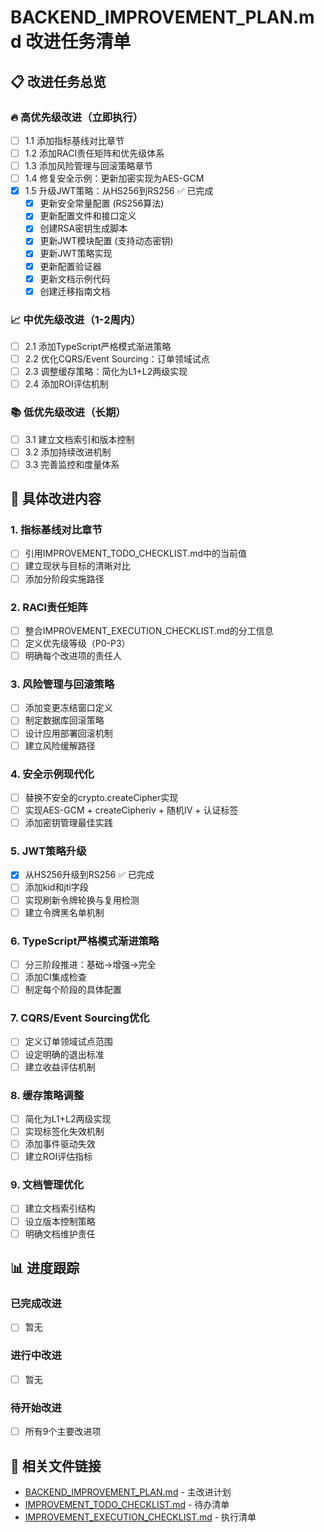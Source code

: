 # BACKEND_IMPROVEMENT_PLAN.md 改进任务清单

## 📋 改进任务总览

### 🔥 高优先级改进（立即执行）
- [ ] 1.1 添加指标基线对比章节
- [ ] 1.2 添加RACI责任矩阵和优先级体系
- [ ] 1.3 添加风险管理与回滚策略章节
- [ ] 1.4 修复安全示例：更新加密实现为AES-GCM
- [x] 1.5 升级JWT策略：从HS256到RS256 ✅ 已完成
  - [x] 更新安全常量配置 (RS256算法)
  - [x] 更新配置文件和接口定义
  - [x] 创建RSA密钥生成脚本
  - [x] 更新JWT模块配置 (支持动态密钥)
  - [x] 更新JWT策略实现
  - [x] 更新配置验证器
  - [x] 更新文档示例代码
  - [x] 创建迁移指南文档

### 📈 中优先级改进（1-2周内）
- [ ] 2.1 添加TypeScript严格模式渐进策略
- [ ] 2.2 优化CQRS/Event Sourcing：订单领域试点
- [ ] 2.3 调整缓存策略：简化为L1+L2两级实现
- [ ] 2.4 添加ROI评估机制

### 📚 低优先级改进（长期）
- [ ] 3.1 建立文档索引和版本控制
- [ ] 3.2 添加持续改进机制
- [ ] 3.3 完善监控和度量体系

## 🎯 具体改进内容

### 1. 指标基线对比章节
- [ ] 引用IMPROVEMENT_TODO_CHECKLIST.md中的当前值
- [ ] 建立现状与目标的清晰对比
- [ ] 添加分阶段实施路径

### 2. RACI责任矩阵
- [ ] 整合IMPROVEMENT_EXECUTION_CHECKLIST.md的分工信息
- [ ] 定义优先级等级（P0-P3）
- [ ] 明确每个改进项的责任人

### 3. 风险管理与回滚策略
- [ ] 添加变更冻结窗口定义
- [ ] 制定数据库回滚策略
- [ ] 设计应用部署回滚机制
- [ ] 建立风险缓解路径

### 4. 安全示例现代化
- [ ] 替换不安全的crypto.createCipher实现
- [ ] 实现AES-GCM + createCipheriv + 随机IV + 认证标签
- [ ] 添加密钥管理最佳实践

### 5. JWT策略升级
- [x] 从HS256升级到RS256 ✅ 已完成
- [ ] 添加kid和jti字段
- [ ] 实现刷新令牌轮换与复用检测
- [ ] 建立令牌黑名单机制

### 6. TypeScript严格模式渐进策略
- [ ] 分三阶段推进：基础→增强→完全
- [ ] 添加CI集成检查
- [ ] 制定每个阶段的具体配置

### 7. CQRS/Event Sourcing优化
- [ ] 定义订单领域试点范围
- [ ] 设定明确的退出标准
- [ ] 建立收益评估机制

### 8. 缓存策略调整
- [ ] 简化为L1+L2两级实现
- [ ] 实现标签化失效机制
- [ ] 添加事件驱动失效
- [ ] 建立ROI评估指标

### 9. 文档管理优化
- [ ] 建立文档索引结构
- [ ] 设立版本控制策略
- [ ] 明确文档维护责任

## 📊 进度跟踪

### 已完成改进
- [ ] 暂无

### 进行中改进
- [ ] 暂无

### 待开始改进
- [ ] 所有9个主要改进项

## 🔗 相关文件链接

- [BACKEND_IMPROVEMENT_PLAN.md](./BACKEND_IMPROVEMENT_PLAN.md) - 主改进计划
- [IMPROVEMENT_TODO_CHECKLIST.md](./IMPROVEMENT_TODO_CHECKLIST.md) - 待办清单
- [IMPROVEMENT_EXECUTION_CHECKLIST.md](./IMPROVEMENT_EXECUTION_CHECKLIST.md) - 执行清单
